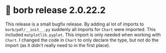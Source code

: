 # :mega: borb release 2.0.22.2

This release is a small bugfix release.
By adding al lot of imports to `borb/pdf/__init__.py` suddenly all imports for `Chart` were imported.
This included `matplotlib.pyplot`. This import is only needed when working with `Chart`.
I changed the code in `Chart` to only declare the type, but not do the import (as it didn't really need to in the first place).